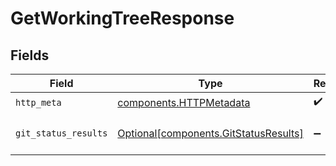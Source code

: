 # GetWorkingTreeResponse


## Fields

| Field                                                                                | Type                                                                                 | Required                                                                             | Description                                                                          |
| ------------------------------------------------------------------------------------ | ------------------------------------------------------------------------------------ | ------------------------------------------------------------------------------------ | ------------------------------------------------------------------------------------ |
| `http_meta`                                                                          | [components.HTTPMetadata](../../models/components/httpmetadata.md)                   | :heavy_check_mark:                                                                   | N/A                                                                                  |
| `git_status_results`                                                                 | [Optional[components.GitStatusResults]](../../models/components/gitstatusresults.md) | :heavy_minus_sign:                                                                   | a list of GitStatusResult objects                                                    |